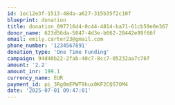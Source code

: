 ```yaml
---
id: 1ec12e3f-1513-48da-a627-315b35f2c10f
blueprint: donation
title: donation_097716d4-0c44-4814-ba71-61cb59e0e367
donor_name: 623d56da-5047-4d3e-b662-28442e99f66f
email: emily.carter23@gmail.com
phone_number: '1234567891'
donation_type: 'One Time Funding'
campaign: 94d40b22-2fab-40c7-8cc7-05232aa7c76f
amount: '2.2'
amount_inr: 199.1
currency_name: EUR
payment_id: pi_3Rg0mEPWT9hux0KF2CQ57OM4
date: '2025-07-01 09:47:01'
---
```

